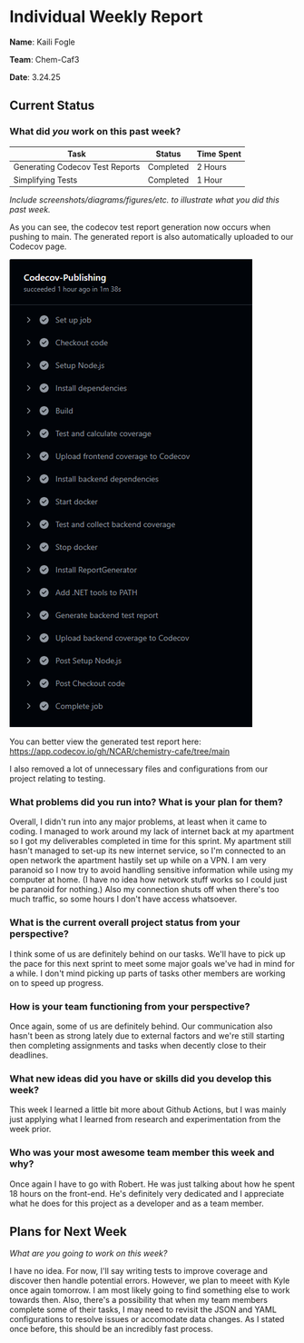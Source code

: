 # Individual Weekly Report

**Name**: Kaili Fogle

**Team**: Chem-Caf3

**Date**: 3.24.25

## Current Status

### What did _you_ work on this past week?

| Task | Status | Time Spent | 
| ---- | ------ | ---------- |
| Generating Codecov Test Reports | Completed | 2 Hours |
| Simplifying Tests | Completed | 1 Hour |

*Include screenshots/diagrams/figures/etc. to illustrate what you did this past week.*

As you can see, the codecov test report generation now occurs when pushing to main. The generated report is also automatically uploaded to our Codecov page.

![Passing result of Codecov Publishing Github Action.](image.png)

You can better view the generated test report here: https://app.codecov.io/gh/NCAR/chemistry-cafe/tree/main

I also removed a lot of unnecessary files and configurations from our project relating to testing.

### What problems did you run into? What is your plan for them?
Overall, I didn't run into any major problems, at least when it came to coding. I managed to work around my lack of internet back at my apartment so I got my deliverables completed in time for this sprint. My apartment still hasn't managed to set-up its new internet service, so I'm connected to an open network the apartment hastily set up while on a VPN. I am very paranoid so I now try to avoid handling sensitive information while using my computer at home. (I have no idea how network stuff works so I could just be paranoid for nothing.) Also my connection shuts off when there's too much traffic, so some hours I don't have access whatsoever.

### What is the current overall project status from your perspective? 
I think some of us are definitely behind on our tasks. We'll have to pick up the pace for this next sprint to meet some major goals we've had in mind for a while. I don't mind picking up parts of tasks other members are working on to speed up progress.

### How is your team functioning from your perspective?
Once again, some of us are definitely behind. Our communication also hasn't been as strong lately due to external factors and we're still starting then completing assignments and tasks when decently close to their deadlines.

### What new ideas did you have or skills did you develop this week?
This week I learned a little bit more about Github Actions, but I was mainly just applying what I learned from research and experimentation from the week prior.

### Who was your most awesome team member this week and why?
Once again I have to go with Robert. He was just talking about how he spent 18 hours on the front-end. He's definitely very dedicated and I appreciate what he does for this project as a developer and as a team member.

## Plans for Next Week

*What are you going to work on this week?*

I have no idea. For now, I'll say writing tests to improve coverage and discover then handle potential errors. However, we plan to meeet with Kyle once again tomorrow. I am most likely going to find something else to work towards then. Also, there's a possibility that when my team members complete some of their tasks, I may need to revisit the JSON and YAML configurations to resolve issues or accomodate data changes. As I stated once before, this should be an incredibly fast process.